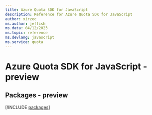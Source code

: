 ```yaml
---
title: Azure Quota SDK for JavaScript
description: Reference for Azure Quota SDK for JavaScript
author: xirzec
ms.author: jeffish
ms.data: 04/12/2023
ms.topic: reference
ms.devlang: javascript
ms.service: quota
---
```

# Azure Quota SDK for JavaScript - preview
## Packages - preview
[!INCLUDE [packages](quota-index.md)]